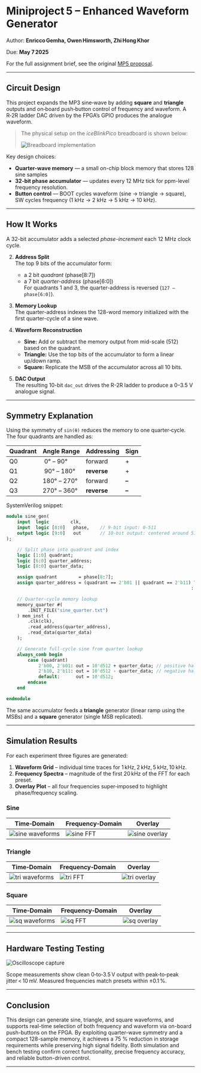 # Miniproject 5 – Enhanced Waveform Generator

Author: **Enricco Gemha, Owen Himsworth, Zhi Hong Khor**

Due: **May 7 2025**

For the full assignment brief, see the original [MP5 proposal](https://github.com/G3mha/Computer-Architecture/blob/main/miniproject05/README.pdf).

---

## Circuit Design

This project expands the MP3 sine‑wave by adding **square** and **triangle** outputs and on‑board push‑button control of frequency and waveform. A R‑2R ladder DAC driven by the FPGA’s GPIO produces the analogue waveform.

> The physical setup on the *iceBlinkPico* breadboard is shown below:
>
> ![Breadboard implementation](/miniproject03/img/circuit.jpg)

Key design choices:

* **Quarter-wave memory** — a small on-chip block memory that stores 128 sine samples
* **32-bit phase accumulator** — updates every 12 MHz tick for ppm-level frequency resolution.
* **Button control** — BOOT cycles waveform (sine -> triangle -> square), SW cycles frequency (1 kHz -> 2 kHz -> 5 kHz -> 10 kHz).


---

## How It Works

   A 32-bit accumulator adds a selected *phase-increment* each 12 MHz clock cycle.

2. **Address Split**  
   The top 9 bits of the accumulator form:
   - a 2 bit *quadrant* (phase[8:7])  
   - a 7 bit *quarter-address* (phase[6:0])  
   For quadrants 1 and 3, the quarter-address is reversed (`127 – phase[6:0]`).

3. **Memory Lookup**  
   The quarter-address indexes the 128-word memory initialized with the first quarter-cycle of a sine wave.

4. **Waveform Reconstruction**  
   - **Sine:** Add or subtract the memory output from mid-scale (512) based on the quadrant.  
   - **Triangle:** Use the top bits of the accumulator to form a linear up/down ramp.  
   - **Square:** Replicate the MSB of the accumulator across all 10 bits.

5. **DAC Output**  
   The resulting 10-bit `dac_out` drives the R-2R ladder to produce a 0–3.5 V analogue signal.

---

## Symmetry Explanation

Using the symmetry of `sin(θ)` reduces the memory to one quarter‑cycle. The four quadrants are handled as:

| Quadrant | Angle Range | Addressing  | Sign  |
| -------- | ----------- | ----------- | ----- |
| Q0       |  0° – 90°   | forward     | +     |
| Q1       |  90° – 180° | **reverse** | +     |
| Q2       | 180° – 270° | forward     | **–** |
| Q3       | 270° – 360° | **reverse** | **–** |

SystemVerilog snippet:

```systemverilog
module sine_gen(
    input  logic        clk,
    input  logic [8:0]   phase,    // 9-bit input: 0-511
    output logic [9:0]   out       // 10-bit output: centered around 512
);

    // Split phase into quadrant and index
    logic [1:0] quadrant;
    logic [6:0] quarter_address;
    logic [8:0] quarter_data;

    assign quadrant        = phase[8:7];
    assign quarter_address = (quadrant == 2'b01 || quadrant == 2'b11) ? (7'd127 - phase[6:0])
                                                                     : phase[6:0];

    // Quarter-cycle memory lookup
    memory_quarter #(
        .INIT_FILE("sine_quarter.txt")
    ) mem_inst (
        .clk(clk),
        .read_address(quarter_address),
        .read_data(quarter_data)
    );

    // Generate full-cycle sine from quarter lookup
    always_comb begin
        case (quadrant)
            2'b00, 2'b01: out = 10'd512 + quarter_data; // positive half
            2'b10, 2'b11: out = 10'd512 - quarter_data; // negative half
            default:      out = 10'd512;
        endcase
    end

endmodule
```

The same accumulator feeds a **triangle** generator (linear ramp using the MSBs) and a **square** generator (single MSB replicated).

---

## Simulation Results
For each experiment three figures are generated:

1. **Waveform Grid** – individual time traces for 1 kHz, 2 kHz, 5 kHz, 10 kHz.
2. **Frequency Spectra** – magnitude of the first 20 kHz of the FFT for each preset.
3. **Overlay Plot** – all four frequencies super‑imposed to highlight phase/frequency scaling.

### Sine

| Time‑Domain                           | Frequency‑Domain                   | Overlay                            |
| ------------------------------------- | ---------------------------------- | ---------------------------------- |
| ![sine waveforms](sine_waveforms.png) | ![sine FFT](sine_fft_subplots.png) | ![sine overlay](sine_subplots.png) |



### Triangle

| Time‑Domain                         | Frequency‑Domain                 | Overlay                          |
| ----------------------------------- | -------------------------------- | -------------------------------- |
| ![tri waveforms](tri_waveforms.png) | ![tri FFT](tri_fft_subplots.png) | ![tri overlay](tri_subplots.png) |



### Square

| Time‑Domain                        | Frequency‑Domain                | Overlay                         |
| ---------------------------------- | ------------------------------- | ------------------------------- |
| ![sq waveforms](sqr_waveforms.png) | ![sq FFT](sqr_fft_subplots.png) | ![sq overlay](sqr_subplots.png) |


---

## Hardware Testing Testing

![Oscilloscope capture](/miniproject03++/Oscilloscope.jpg)

Scope measurements show clean 0‑to‑3.5 V output with peak‑to‑peak jitter < 10 mV. Measured frequencies match presets within ±0.1 %.

---

## Conclusion

This design can generate sine, triangle, and square waveforms, and supports real-time selection of both frequency and waveform via on-board push-buttons on the FPGA. By exploiting quarter-wave symmetry and a compact 128-sample memory, it achieves a 75 % reduction in storage requirements while preserving high signal fidelity. Both simulation and bench testing confirm correct functionality, precise frequency accuracy, and reliable button-driven control.

---


